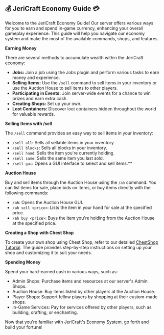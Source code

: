 ## 💰 JeriCraft Economy Guide 💳

Welcome to the JeriCraft Economy Guide! Our server offers various ways for you to earn and spend in-game currency,
enhancing your overall gameplay experience. This guide will help you navigate our economy system and make the most of
the available commands, shops, and features.

**Earning Money**

There are several methods to accumulate wealth within the JeriCraft economy:

- **Jobs:** Join a job using the Jobs plugin and perform various tasks to earn money and experience.
- **Selling Items:** Use the `/sell` command to sell items in your inventory or use the Auction House to sell items to
  other players.
- **Participating in Events:** Join server-wide events for a chance to win prizes and earn extra cash.
- **Creating Shops:** Set up your own.
- **Loot Containers:** Discover loot containers hidden throughout the world for valuable rewards.

**Selling Items with /sell**

The `/sell` command provides an easy way to sell items in your inventory:

- `/sell all`: Sells all sellable items in your inventory.
- `/sell blocks`: Sells all blocks in your inventory.
- `/sell hand`: Sells the item you're currently holding.
- `/sell same`: Sells the same item you last sold.
- `/sell gui`: Opens a GUI interface to select and sell items.**

**Auction House**

Buy and sell items through the Auction House using the `/ah` command. You can list items for sale, place bids on items,
or buy items directly with the following commands:

- `/ah`: Opens the Auction House GUI.
- `/ah sell <price>`: Lists the item in your hand for sale at the specified price.
- `/ah buy <price>`: Buys the item you're holding from the Auction House at the specified price.

**Creating a Shop with Chest Shop**

To create your own shop using Chest Shop, refer to our
detailed [ChestShop Tutorial](https://github.com/Chalwk77/JeriCraftDocs/docs/ChestShop). The guide provides
step-by-step instructions on setting up your shop and customizing it to suit your needs.

**Spending Money**

Spend your hard-earned cash in various ways, such as:

- Admin Shops: Purchase items and resources at our server's Admin Shops.
- Auction House: Buy items listed by other players at the Auction House.
- Player Shops: Support fellow players by shopping at their custom-made shops.
- In-Game Services: Pay for services offered by other players, such as building, crafting, or enchanting.

Now that you're familiar with JeriCraft's Economy System, go forth and build your fortune!
